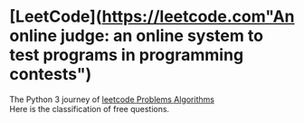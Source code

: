 [LeetCode](https://leetcode.com"An online judge: an online system to test programs in programming contests")
=============
The Python 3 journey of [leetcode Problems Algorithms](https://leetcode.com/problemset/algorithms)  
Here is the classification of free questions.
